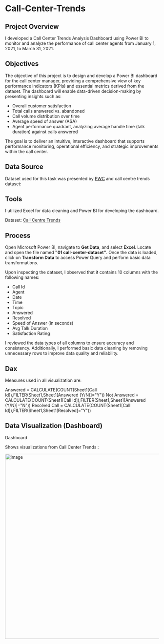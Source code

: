 # Call-Center-Trends

##  Project Overview
I developed a Call Center Trends Analysis Dashboard using Power BI to monitor and analyze the performance of call center agents from January 1, 2021, to March 31, 2021. 

## Objectives 
The objective of this project is to design and develop a Power BI dashboard for the call center manager, providing a comprehensive view of key performance indicators (KPIs) and essential metrics derived from the dataset. The dashboard will enable data-driven decision-making by presenting insights such as:  

- Overall customer satisfaction  
- Total calls answered vs. abandoned  
- Call volume distribution over time  
- Average speed of answer (ASA)  
- Agent performance quadrant, analyzing average handle time (talk duration) against calls answered  

The goal is to deliver an intuitive, interactive dashboard that supports performance monitoring, operational efficiency, and strategic improvements within the call center.

## Data Source
Dataset used for this task was presented by [PWC](https://www.pwc.ch/en/careers-with-pwc/students/virtual-case-experience.html) and call centre trends dataset:

## Tools

I utilized Excel for data cleaning and Power BI for developing the dashboard.

Dataset: [Call Centre Trends](https://github.com/Zaki1203/Call-Center-Trends)

## Process
Open Microsoft Power BI, navigate to **Get Data**, and select **Excel**. Locate and open the file named **"01 call-center-dataset"**. Once the data is loaded, click on **Transform Data** to access Power Query and perform basic data transformations.  

Upon inspecting the dataset, I observed that it contains 10 columns with the following names:  
- Call Id
- Agent
- Date  
- Time
- Topic
- Answered
- Resolved
- Speed of Answer (in seconds)
- Avg Talk Duration
- Satisfaction Rating

I reviewed the data types of all columns to ensure accuracy and consistency. Additionally, I performed basic data cleaning by removing unnecessary rows to improve data quality and reliability.

## Dax 
Measures used in all visualization are:

Answered = CALCULATE(COUNT(Sheet1[Call Id]),FILTER(Sheet1,Sheet1[Answered (Y/N)]="Y"))
Not Answered = CALCULATE(COUNT(Sheet1[Call Id]),FILTER(Sheet1,Sheet1[Answered (Y/N)]="N"))
Resolved Call = CALCULATE(COUNT(Sheet1[Call Id]),FILTER(Sheet1,Sheet1[Resolved]="Y"))

## Data Visualization (Dashboard) 

Dashboard

Shows visualizations from Call Center Trends :

<img width="607" alt="image" src="https://github.com/user-attachments/assets/50eaebd0-540a-4556-aed9-03433644879d" />
